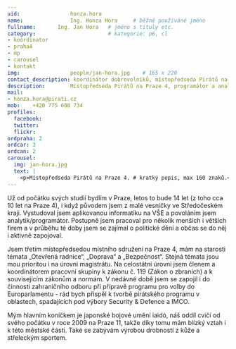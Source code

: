 ```yaml
---
uid:                honza.hora
name:               Ing. Honza Hora  	# běžně používáné jméno
fullname: 	    Ing. Jan Hora   # jméno s tituly etc.
category:                       # kategorie: p6, cl
- koordinator
- praha4
- mp
- carousel
- kontakt
img: 		        people/jan-hora.jpg    # 165 x 220
contact_description: koordinátor dobrovolníků, místopředseda Pirátů na Praze 4
description:        Místopředseda Pirátů na Praze 4, programátor a analytik Místopředseda Pirátů na Praze 4. Doprava ve městě vyžaduje skloubit dohromady zájmy rodin a firem, automobilistů, cyklistů a pěších, ekologie a potřeb lidí. Já nejsem fanatik a uvědomuji si, že každá forma dopravy má ve městě své místo a je potřeba hledat rovnováhu, která bude městu pomáhat a nebude ho ničit. 
mail:
- honza.hora@pirati.cz
mob:	+420 775 608 734		
profiles:
  facebook: 
  twitter: 
  flickr: 
ordpraha: 2
ordcar: 3
ordcan: 2
carousel:
  img: jan-hora.jpg
  text: |
    <p>Místopředseda Pirátů na Praze 4. # kratký popis, max 160 znaků.</p>
---
```

Už od počátku svých studií bydlím v Praze, letos to bude 14 let (z toho cca 10 let na Praze 4), i když původem jsem z malé vesničky ve Středočeském kraji. Vystudoval jsem aplikovanou informatiku na VŠE a povoláním jsem analytik/programátor. Postupně jsem pracoval pro několik menších i větších firem a v průběhu té doby jsem se zajímal  o politické dění a občas se do něj i aktivně zapojoval.

Jsem třetím místopředsedou místního sdružení na Praze 4, mám na starosti témata „Otevřená radnice“, „Doprava“ a „Bezpečnost“. Stejná témata jsou mou prioritou i na úrovni magistrátu. Na celostátní úrovni jsem členem a koordinátorem pracovní skupiny k zákonu č. 119 (Zákon o zbraních) a k souvisejícím zákonům a normám.  V nedávné době jsem se zapojil i do činnosti zahraničního odboru při přípravě programu pro volby do Europarlamentu - rád bych přispěl k tvorbě pirátského programu v oblastech, spadajících pod výbory Security & Defence a IMCO.

Mým hlavním koníčkem je japonské bojové umění iaidó, náš oddíl cvičí od svého počátku v roce 2009 na Praze 11, takže díky tomu mám blízký vztah i k této městské části. Také se zabývám výrobou drobností z kůže a střeleckým sportem.
